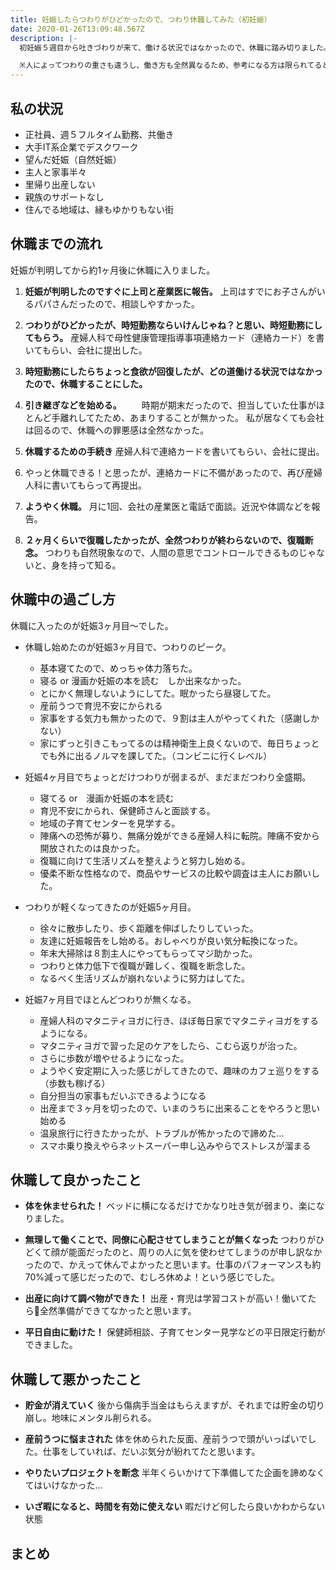 ```yaml
---
title: 妊娠したらつわりがひどかったので、つわり休職してみた（初妊娠）
date: 2020-01-26T13:09:48.567Z
description: |-
  初妊娠５週目から吐きづわりが来て、働ける状況ではなかったので、休職に踏み切りました。その時の体験談とかを淡々と紹介します。

  ※人によってつわりの重さも違うし、働き方も全然異なるため、参考になる方は限られてると思いますが、インターネット上に記録を残しておきます。
---
```

## 私の状況

* 正社員、週５フルタイム勤務、共働き
* 大手IT系企業でデスクワーク
* 望んだ妊娠（自然妊娠）
* 主人と家事半々
* 里帰り出産しない
* 親族のサポートなし
* 住んでる地域は、縁もゆかりもない街

## 休職までの流れ
妊娠が判明してから約1ヶ月後に休職に入りました。

1. **妊娠が判明したのですぐに上司と産業医に報告。**
   上司はすでにお子さんがいるパパさんだったので、相談しやすかった。

2. **つわりがひどかったが、時短勤務ならいけんじゃね？と思い、時短勤務にしてもらう。**
   産婦人科で母性健康管理指導事項連絡カード（連絡カード）を書いてもらい、会社に提出した。

3. **時短勤務にしたらちょっと食欲が回復したが、どの道働ける状況ではなかったので、休職することにした。**

4. **引き継ぎなどを始める。**
　　時期が期末だったので、担当していた仕事がほとんど手離れしてたため、あまりすることが無かった。
   私が居なくても会社は回るので、休職への罪悪感は全然なかった。

5. **休職するための手続き**
   産婦人科で連絡カードを書いてもらい、会社に提出。

6. やっと休職できる！と思ったが、連絡カードに不備があったので、再び産婦人科に書いてもらって再提出。

7. **ようやく休職。**
   月に1回、会社の産業医と電話で面談。近況や体調などを報告。

8. **２ヶ月くらいで復職したかったが、全然つわりが終わらないので、復職断念。**
   つわりも自然現象なので、人間の意思でコントロールできるものじゃないと、身を持って知る。


## 休職中の過ごし方
休職に入ったのが妊娠3ヶ月目〜でした。
* 休職し始めたのが妊娠3ヶ月目で、つわりのピーク。
  * 基本寝てたので、めっちゃ体力落ちた。
  * 寝る or 漫画か妊娠の本を読む　しか出来なかった。
  * とにかく無理しないようにしてた。眠かったら昼寝してた。
  * 産前うつで育児不安にかられる
  * 家事をする気力も無かったので、９割は主人がやってくれた（感謝しかない）
  * 家にずっと引きこもってるのは精神衛生上良くないので、毎日ちょっとでも外に出るノルマを課してた。（コンビニに行くレベル）

* 妊娠4ヶ月目でちょっとだけつわりが弱まるが、まだまだつわり全盛期。
  * 寝てる or　漫画か妊娠の本を読む
  * 育児不安にかられ、保健師さんと面談する。
  * 地域の子育てセンターを見学する。
  * 陣痛への恐怖が募り、無痛分娩ができる産婦人科に転院。陣痛不安から開放されたのは良かった。
  * 復職に向けて生活リズムを整えようと努力し始める。
  * 優柔不断な性格なので、商品やサービスの比較や調査は主人にお願いした。

* つわりが軽くなってきたのが妊娠5ヶ月目。
  * 徐々に散歩したり、歩く距離を伸ばしたりしていった。
  * 友達に妊娠報告をし始める。おしゃべりが良い気分転換になった。
  * 年末大掃除は８割主人にやってもらってマジ助かった。
  * つわりと体力低下で復職が難しく、復職を断念した。
  * なるべく生活リズムが崩れないように努力はしてた。

* 妊娠7ヶ月目でほとんどつわりが無くなる。
  * 産婦人科のマタニティヨガに行き、ほぼ毎日家でマタニティヨガをするようになる。
  * マタニティヨガで習った足のケアをしたら、こむら返りが治った。
  * さらに歩数が増やせるようになった。
  * ようやく安定期に入った感じがしてきたので、趣味のカフェ巡りをする（歩数も稼げる）
  * 自分担当の家事もだいぶできるようになる
  * 出産まで３ヶ月を切ったので、いまのうちに出来ることをやろうと思い始める
  * 温泉旅行に行きたかったが、トラブルが怖かったので諦めた…
  * スマホ乗り換えやらネットスーパー申し込みやらでストレスが溜まる

## 休職して良かったこと

* **体を休ませられた！**
ベッドに横になるだけでかなり吐き気が弱まり、楽になりました。

* **無理して働くことで、同僚に心配させてしまうことが無くなった**
つわりがひどくて顔が能面だったのと、周りの人に気を使わせてしまうのが申し訳なかったので、かえって休んでよかったと思います。仕事のパフォーマンスも約70%減って感じだったので、むしろ休めよ！という感じでした。

* **出産に向けて調べ物ができた！**
出産・育児は学習コストが高い！働いてたら全然準備ができてなかったと思います。

* **平日自由に動けた！**
保健師相談、子育てセンター見学などの平日限定行動ができました。


## 休職して悪かったこと

* **貯金が消えていく**
後から傷病手当金はもらえますが、それまでは貯金の切り崩し。地味にメンタル削られる。

* **産前うつに悩まされた**
体を休められた反面、産前うつで頭がいっぱいでした。仕事をしていれば、だいぶ気分が紛れてたと思います。

* **やりたいプロジェクトを断念**
半年くらいかけて下準備してた企画を諦めなくてはいけなかった…

* **いざ暇になると、時間を有効に使えない**
暇だけど何したら良いかわからない状態

## まとめ
